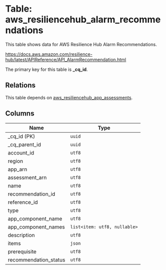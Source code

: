 # Table: aws_resiliencehub_alarm_recommendations

This table shows data for AWS Resilience Hub Alarm Recommendations.

https://docs.aws.amazon.com/resilience-hub/latest/APIReference/API_AlarmRecommendation.html

The primary key for this table is **_cq_id**.

## Relations

This table depends on [aws_resiliencehub_app_assessments](aws_resiliencehub_app_assessments.md).

## Columns

| Name          | Type          |
| ------------- | ------------- |
|_cq_id (PK)|`uuid`|
|_cq_parent_id|`uuid`|
|account_id|`utf8`|
|region|`utf8`|
|app_arn|`utf8`|
|assessment_arn|`utf8`|
|name|`utf8`|
|recommendation_id|`utf8`|
|reference_id|`utf8`|
|type|`utf8`|
|app_component_name|`utf8`|
|app_component_names|`list<item: utf8, nullable>`|
|description|`utf8`|
|items|`json`|
|prerequisite|`utf8`|
|recommendation_status|`utf8`|